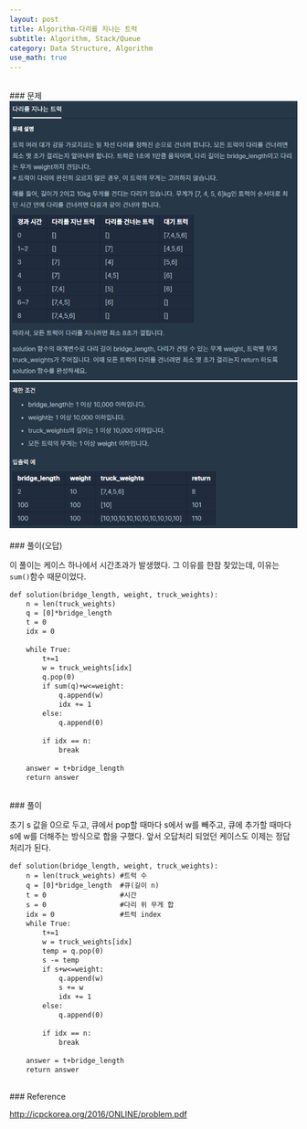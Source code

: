 ```yaml
---
layout: post
title: Algorithm-다리를 지나는 트럭
subtitle: Algorithm, Stack/Queue
category: Data Structure, Algorithm
use_math: true
---
```


<br>
### 문제

<center><img src = '/post_img/200404/image3.png' width="600"/></center>
<center><img src = '/post_img/200404/image4.png' width="600"/></center>

<br>
### 풀이(오답)

이 풀이는 케이스 하나에서 시간초과가 발생했다. 그 이유를 한참 찾았는데, 이유는 ```sum()```함수 때문이었다.

```
def solution(bridge_length, weight, truck_weights):
    n = len(truck_weights)
    q = [0]*bridge_length
    t = 0
    idx = 0

    while True:
        t+=1
        w = truck_weights[idx]
        q.pop(0)
        if sum(q)+w<=weight:
            q.append(w)
            idx += 1
        else:
            q.append(0)

        if idx == n:
            break

    answer = t+bridge_length
    return answer
```

<br>
### 풀이

초기 s 값을 0으로 두고, 큐에서 pop할 때마다 s에서 w를 빼주고, 큐에 추가할 때마다 s에 w를 더해주는 방식으로 합을 구했다. 앞서 오답처리 되었던 케이스도 이제는 정답처리가 된다.

```
def solution(bridge_length, weight, truck_weights):
    n = len(truck_weights) #트럭 수
    q = [0]*bridge_length  #큐(길이 n)
    t = 0                  #시간
    s = 0                  #다리 위 무게 합
    idx = 0                #트럭 index
    while True:
        t+=1
        w = truck_weights[idx]
        temp = q.pop(0)
        s -= temp
        if s+w<=weight:
            q.append(w)
            s += w
            idx += 1
        else:
            q.append(0)

        if idx == n:
            break

    answer = t+bridge_length
    return answer
```

<br>
### Reference

http://icpckorea.org/2016/ONLINE/problem.pdf
